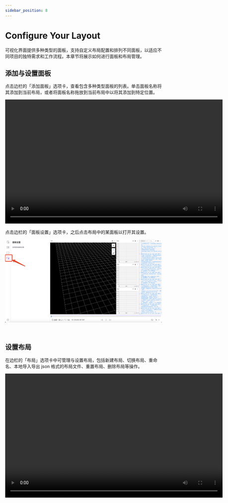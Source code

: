 ```yaml
---
sidebar_position: 8
---
```


# Configure Your Layout

可视化界面提供多种类型的面板，支持自定义布局配置和排列不同面板，以适应不同项目的独特需求和工作流程。本章节将展示如何进行面板和布局管理。

## 添加与设置面板

点击边栏的「添加面板」选项卡，查看包含多种类型面板的列表。单击面板名称将其添加到当前布局，或者将面板名称拖放到当前布局中以将其添加到特定位置。

<video src="https://coscene-artifacts-prod.oss-cn-hangzhou.aliyuncs.com/docs/4-receipts/viz/add-panel.mp4" controls="controls" width="700" height="400"></video>

点击边栏的「面板设置」选项卡，之后点击布局中的某面板以打开其设置。

![manage-visualization-panel-2](../img/viz-manage-visualization-panel-2.png)

<br />

## 设置布局

在边栏的「布局」选项卡中可管理与设置布局，包括新建布局、切换布局、重命名、本地导入导出 json 格式的布局文件、重置布局、删除布局等操作。

<video src="https://coscene-artifacts-prod.oss-cn-hangzhou.aliyuncs.com/docs/4-receipts/viz/layout-settings.mp4" controls="controls" width="700" height="400"></video>
